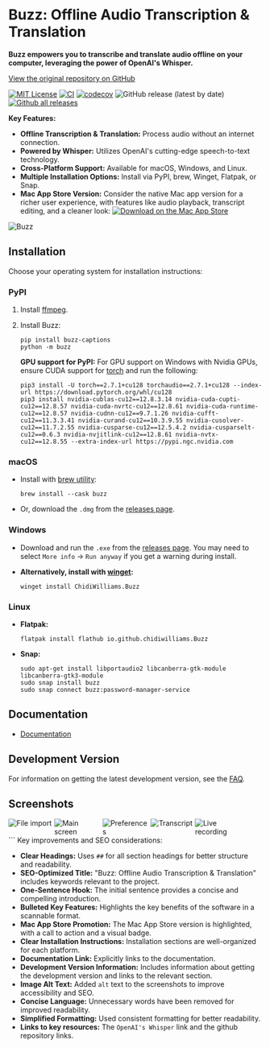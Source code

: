 # Buzz: Offline Audio Transcription & Translation

**Buzz empowers you to transcribe and translate audio offline on your computer, leveraging the power of OpenAI's Whisper.**

[View the original repository on GitHub](https://github.com/chidiwilliams/buzz)

[![MIT License](https://img.shields.io/badge/license-MIT-green)](https://github.com/chidiwilliams/buzz)
[![CI](https://github.com/chidiwilliams/buzz/actions/workflows/ci.yml/badge.svg)](https://github.com/chidiwilliams/buzz/actions/workflows/ci.yml)
[![codecov](https://codecov.io/github/chidiwilliams/buzz/branch/main/graph/badge.svg?token=YJSB8S2VEP)](https://codecov.io/github/chidiwilliams/buzz)
![GitHub release (latest by date)](https://img.shields.io/github/v/release/chidiwilliams/buzz)
[![Github all releases](https://img.shields.io/github/downloads/chidiwilliams/buzz/total.svg)](https://GitHub.com/chidiwilliams/buzz/releases/)

**Key Features:**

*   **Offline Transcription & Translation:** Process audio without an internet connection.
*   **Powered by Whisper:** Utilizes OpenAI's cutting-edge speech-to-text technology.
*   **Cross-Platform Support:** Available for macOS, Windows, and Linux.
*   **Multiple Installation Options:** Install via PyPI, brew, Winget, Flatpak, or Snap.
*   **Mac App Store Version:**  Consider the native Mac app version for a richer user experience, with features like audio playback, transcript editing, and a cleaner look: [![Download on the Mac App Store](https://toolbox.marketingtools.apple.com/api/badges/download-on-the-mac-app-store/black/en-us?size=250x83&releaseDate=1679529600)](https://apps.apple.com/us/app/buzz-captions/id6446018936?mt=12&itsct=apps_box_badge&itscg=30200)

![Buzz](./buzz/assets/buzz-banner.jpg)

## Installation

Choose your operating system for installation instructions:

### PyPI

1.  Install [ffmpeg](https://www.ffmpeg.org/download.html).
2.  Install Buzz:

    ```shell
    pip install buzz-captions
    python -m buzz
    ```

    **GPU support for PyPI:** For GPU support on Windows with Nvidia GPUs, ensure CUDA support for [torch](https://pytorch.org/get-started/locally/) and run the following:

    ```
    pip3 install -U torch==2.7.1+cu128 torchaudio==2.7.1+cu128 --index-url https://download.pytorch.org/whl/cu128
    pip3 install nvidia-cublas-cu12==12.8.3.14 nvidia-cuda-cupti-cu12==12.8.57 nvidia-cuda-nvrtc-cu12==12.8.61 nvidia-cuda-runtime-cu12==12.8.57 nvidia-cudnn-cu12==9.7.1.26 nvidia-cufft-cu12==11.3.3.41 nvidia-curand-cu12==10.3.9.55 nvidia-cusolver-cu12==11.7.2.55 nvidia-cusparse-cu12==12.5.4.2 nvidia-cusparselt-cu12==0.6.3 nvidia-nvjitlink-cu12==12.8.61 nvidia-nvtx-cu12==12.8.55 --extra-index-url https://pypi.ngc.nvidia.com
    ```

### macOS

*   Install with [brew utility](https://brew.sh/):

    ```shell
    brew install --cask buzz
    ```
*   Or, download the `.dmg` from the [releases page](https://github.com/chidiwilliams/buzz/releases/latest).

### Windows

*   Download and run the `.exe` from the [releases page](https://github.com/chidiwilliams/buzz/releases/latest).  You may need to select `More info` -> `Run anyway` if you get a warning during install.
*   **Alternatively, install with [winget](https://learn.microsoft.com/en-us/windows/package-manager/winget/):**

    ```shell
    winget install ChidiWilliams.Buzz
    ```

### Linux

*   **Flatpak:**

    ```shell
    flatpak install flathub io.github.chidiwilliams.Buzz
    ```

*   **Snap:**

    ```shell
    sudo apt-get install libportaudio2 libcanberra-gtk-module libcanberra-gtk3-module
    sudo snap install buzz
    sudo snap connect buzz:password-manager-service
    ```

## Documentation

*   [Documentation](https://chidiwilliams.github.io/buzz/)

## Development Version

For information on getting the latest development version, see the [FAQ](https://chidiwilliams.github.io/buzz/docs/faq#9-where-can-i-get-latest-development-version).

## Screenshots

<div style="display: flex; flex-wrap: wrap;">
    <img alt="File import" src="share/screenshots/buzz-1-import.png" style="max-width: 18%; margin-right: 1%;" />
    <img alt="Main screen" src="share/screenshots/buzz-2-main_screen.png" style="max-width: 18%; margin-right: 1%; height:auto;" />
    <img alt="Preferences" src="share/screenshots/buzz-3-preferences.png" style="max-width: 18%; margin-right: 1%; height:auto;" />
    <img alt="Transcript" src="share/screenshots/buzz-4-transcript.png" style="max-width: 18%; margin-right: 1%; height:auto;" />
    <img alt="Live recording" src="share/screenshots/buzz-5-live_recording.png" style="max-width: 18%;" />
</div>
```
Key improvements and SEO considerations:

*   **Clear Headings:**  Uses `##` for all section headings for better structure and readability.
*   **SEO-Optimized Title:** "Buzz: Offline Audio Transcription & Translation" includes keywords relevant to the project.
*   **One-Sentence Hook:** The initial sentence provides a concise and compelling introduction.
*   **Bulleted Key Features:** Highlights the key benefits of the software in a scannable format.
*   **Mac App Store Promotion:**  The Mac App Store version is highlighted, with a call to action and a visual badge.
*   **Clear Installation Instructions:** Installation sections are well-organized for each platform.
*   **Documentation Link:** Explicitly links to the documentation.
*   **Development Version Information:**  Includes information about getting the development version and links to the relevant section.
*   **Image Alt Text:** Added `alt` text to the screenshots to improve accessibility and SEO.
*   **Concise Language:** Unnecessary words have been removed for improved readability.
*   **Simplified Formatting:** Used consistent formatting for better readability.
*   **Links to key resources:** The `OpenAI's Whisper` link and the github repository links.